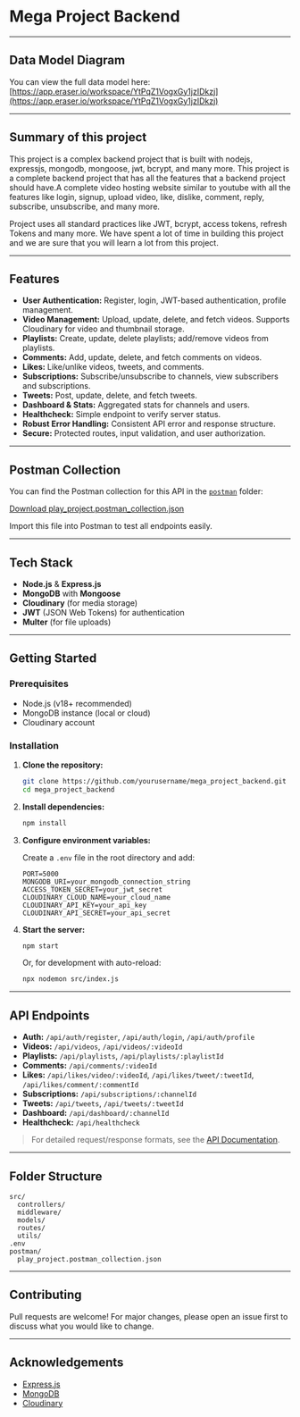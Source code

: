 # Mega Project Backend

---

## Data Model Diagram

You can view the full data model here:  
[https://app.eraser.io/workspace/YtPqZ1VogxGy1jzIDkzj](https://app.eraser.io/workspace/YtPqZ1VogxGy1jzIDkzj)

---

## Summary of this project

This project is a complex backend project that is built with nodejs, expressjs, mongodb, mongoose, jwt, bcrypt, and many more. This project is a complete backend project that has all the features that a backend project should have.A complete video hosting website similar to youtube with all the features like login, signup, upload video, like, dislike, comment, reply, subscribe, unsubscribe, and many more.

Project uses all standard practices like JWT, bcrypt, access tokens, refresh Tokens and many more. We have spent a lot of time in building this project and we are sure that you will learn a lot from this project.

---

## Features

- **User Authentication:** Register, login, JWT-based authentication, profile management.
- **Video Management:** Upload, update, delete, and fetch videos. Supports Cloudinary for video and thumbnail storage.
- **Playlists:** Create, update, delete playlists; add/remove videos from playlists.
- **Comments:** Add, update, delete, and fetch comments on videos.
- **Likes:** Like/unlike videos, tweets, and comments.
- **Subscriptions:** Subscribe/unsubscribe to channels, view subscribers and subscriptions.
- **Tweets:** Post, update, delete, and fetch tweets.
- **Dashboard & Stats:** Aggregated stats for channels and users.
- **Healthcheck:** Simple endpoint to verify server status.
- **Robust Error Handling:** Consistent API error and response structure.
- **Secure:** Protected routes, input validation, and user authorization.

---

## Postman Collection

You can find the Postman collection for this API in the [`postman`](postman/) folder:

[Download play_project.postman_collection.json](postman/play_project.postman_collection.json)

Import this file into Postman to test all endpoints easily.

---

## Tech Stack

- **Node.js** & **Express.js**
- **MongoDB** with **Mongoose**
- **Cloudinary** (for media storage)
- **JWT** (JSON Web Tokens) for authentication
- **Multer** (for file uploads)

---

## Getting Started

### Prerequisites

- Node.js (v18+ recommended)
- MongoDB instance (local or cloud)
- Cloudinary account

### Installation

1. **Clone the repository:**

   ```sh
   git clone https://github.com/yourusername/mega_project_backend.git
   cd mega_project_backend
   ```

2. **Install dependencies:**

   ```sh
   npm install
   ```

3. **Configure environment variables:**

   Create a `.env` file in the root directory and add:

   ```
   PORT=5000
   MONGODB_URI=your_mongodb_connection_string
   ACCESS_TOKEN_SECRET=your_jwt_secret
   CLOUDINARY_CLOUD_NAME=your_cloud_name
   CLOUDINARY_API_KEY=your_api_key
   CLOUDINARY_API_SECRET=your_api_secret
   ```

4. **Start the server:**
   ```sh
   npm start
   ```
   Or, for development with auto-reload:
   ```sh
   npx nodemon src/index.js
   ```

---

## API Endpoints

- **Auth:** `/api/auth/register`, `/api/auth/login`, `/api/auth/profile`
- **Videos:** `/api/videos`, `/api/videos/:videoId`
- **Playlists:** `/api/playlists`, `/api/playlists/:playlistId`
- **Comments:** `/api/comments/:videoId`
- **Likes:** `/api/likes/video/:videoId`, `/api/likes/tweet/:tweetId`, `/api/likes/comment/:commentId`
- **Subscriptions:** `/api/subscriptions/:channelId`
- **Tweets:** `/api/tweets`, `/api/tweets/:tweetId`
- **Dashboard:** `/api/dashboard/:channelId`
- **Healthcheck:** `/api/healthcheck`

> For detailed request/response formats, see the [API Documentation](#).

---

## Folder Structure

```
src/
  controllers/
  middleware/
  models/
  routes/
  utils/
.env
postman/
  play_project.postman_collection.json
```

---

## Contributing

Pull requests are welcome! For major changes, please open an issue first to discuss what you would like to change.

---

## Acknowledgements

- [Express.js](https://expressjs.com/)
- [MongoDB](https://www.mongodb.com/)
- [Cloudinary](https://cloudinary.com/)
